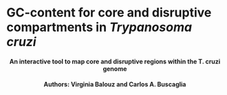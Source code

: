 # GC-content for core and disruptive compartments in _Trypanosoma cruzi_


<h4 align="center">An interactive tool to map core and disruptive regions within the T. cruzi genome </h4>
<h4 align="center">Authors: Virginia Balouz and Carlos A. Buscaglia</h4>
